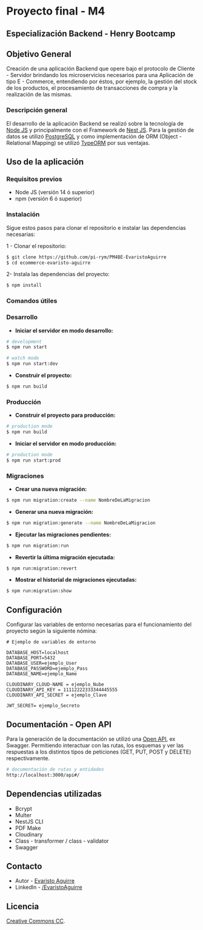 # Proyecto final - M4
## Especialización Backend - Henry Bootcamp

## Objetivo General
Creación de una aplicación Backend que opere bajo el protocolo de Cliente - Servidor brindando los microservicios necesarios para una Aplicación de tipo E - Commerce, entendiendo por éstos, por ejemplo, la gestión del stock de los productos, el procesamiento de transacciones de compra y la realización de las mismas. 

### Descripción general
El desarrollo de la aplicación Backend se realizó sobre la tecnología de [Node JS](https://nodejs.org/en) y principalmente con el Framework de [Nest JS](https://nestjs.com/). Para la gestión de datos se utilizó [PostgreSQL](https://www.postgresql.org/) y como implementación de ORM (Object - Relational Mapping) se utilizó [TypeORM](https://typeorm.io/) por sus ventajas. 

## Uso de la aplicación

### Requisitos previos

- Node JS (versión 14 ó superior)
- npm (versión 6 ó superior)

### Instalación
Sigue estos pasos para clonar el repositorio e instalar las dependencias necesarias: 

1 - Clonar el repositorio:

 ```bash
$ git clone https://github.com/pi-rym/PM4BE-EvaristoAguirre
$ cd ecommerce-evaristo-aguirre
```

2- Instala las dependencias del proyecto: 

```bash
$ npm install
```

### Comandos útiles

### Desarrollo

- **Iniciar el servidor en modo desarrollo:**

```bash
# development
$ npm run start

# watch mode
$ npm run start:dev
```
- **Construir el proyecto:**

```bash
$ npm run build
```

### Producción

- **Construir el proyecto para producción:**

```bash
# production mode
$ npm run build
```
- **Iniciar el servidor en modo producción:**

```bash
# production mode
$ npm run start:prod
```

### Migraciones

- **Crear una nueva migración:**

```bash
$ npm run migration:create --name NombreDeLaMigracion
```

- **Generar una nueva migración:**

```bash
$ npm run migration:generate --name NombreDeLaMigracion
```

- **Ejecutar las migraciones pendientes:**

```bash
$ npm run migration:run
```

- **Revertir la última migración ejecutada:**

```bash
$ npm run:migration:revert
```

- **Mostrar el historial de migraciones ejecutadas:**

```bash
$ npm run:migration:show
```
## Configuración

Configurar las variables de entorno necesarias para el funcionamiento del proyecto según la siguiente nómina: 

```env
# Ejemplo de variables de entorno

DATABASE_HOST=localhost
DATABASE_PORT=5432
DATABASE_USER=ejemplo_User
DATABASE_PASSWORD=ejemplo_Pass
DATABASE_NAME=ejemplo_Name

CLOUDINARY_CLOUD-NAME = ejemplo_Nube
CLOUDINARY_API_KEY = 11112222333344445555
CLOUDINARY_API_SECRET = ejemplo_Clave

JWT_SECRET= ejemplo_Secreto
```

## Documentación - Open API
Para la generación de la documentación se utilizó una [Open API](https://swagger.io/tools/swagger-ui/), ex Swagger. Permitiendo interactuar con las rutas, los esquemas y ver las respuestas a los distintos tipos de peticiones (GET, PUT, POST y DELETE) respectivamente.

```bash
# documentación de rutas y entidades
http://localhost:3000/api#/
```


## Dependencias utilizadas

- Bcrypt
- Multer
- NestJS CLI
- PDF Make
- Cloudinary
- Class - transformer / class - validator
- Swagger


## Contacto

- Autor - [Evaristo Aguirre](https://github.com/EvaristoAguirre)
- LinkedIn - [/EvaristoAguirre](https://www.linkedin.com/in/evaristo-aguirre/)

## Licencia

[Creative Commons CC](https://es.wikipedia.org/wiki/Licencias_Creative_Commons).
